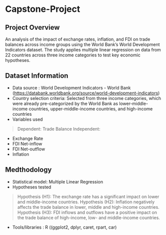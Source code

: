 # Capstone-Project

## Project Overview
An analysis of the impact of exchange rates, inflation, and FDI on trade balances across income groups using the World Bank’s World Development Indicators dataset. The study applies multiple linear regression on data from 22 countries across three income categories to test key economic hypotheses.

## Dataset Information
-  Data source : World Development Indicators - World Bank (https://databank.worldbank.org/source/world-development-indicators)
- Country selection criteria: Selected from three income categories, which were already pre-categorized by the World Bank as lower-middle-income countries, upper-middle-income countries, and high-income countries
- Variables used
> Dependent: Trade Balance
> Independent:
- Exchange Rate
- FDI Net-inflow
- FDI Net-outflow
- Inflation

## Medthodology
- Statistical model: Multiple Linear Regression
- Hypotheses tested
> Hypothesis (H1): The exchange rate has a significant impact on lower and middle-income countries.
> Hypothesis (H2): Inflation negatively affects the trade balance in lower, middle and high-income countries.
> Hypothesis (H3): FDI inflows and outflows have a positive impact on the trade balance of high-income, low- and middle-income countries.
- Tools/libraries : R ((ggplot2, dplyr, caret, rpart, car)
